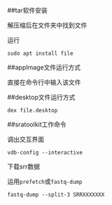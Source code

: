 ##tar软件安装

解压缩后在文件夹中找到文件

运行
```
sudo apt install file
```
##appImage文件运行方式

直接在命令行中输入该文件

##desktop文件运行方式
```
dex file.desktop
```
##sratoolkit工作命令

调出交互界面
```
vdb-config --interactive
```
下载srr数据

运用`prefetch`或`fastq-dump`
```
fastq-dump --split-3 SRRXXXXXXX
```
